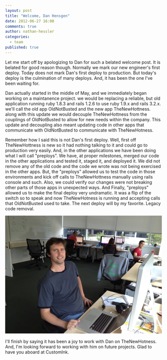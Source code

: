 ```yaml
---
layout: post
title: "Welcome, Dan Hensgen"
date: 2012-06-27 16:00
comments: true
author: nathan-hessler
categories:
  - team
published: true
---
```



Let me start off by apologizing to Dan for such a belated welcome post. It is belated for good reason though. Normally we mark our new engineer's first deploy. Today does not mark Dan's first deploy to production. But today's deploy is the culmination of many deploys. And, it has been the one I've been waiting for.

<!-- more -->

Dan actually started in the middle of May, and we immediately began working on a maintanence project. we would be replacing a reliable, but old application running ruby 1.8.3 and rails 1.2.6 to use ruby 1.9.x and rails 3.2.x. we'll call the old app OldNotBusted and the new app TheNewHottness. along with this update we would decouple TheNewHottness from the couplings of OldNotBusted to allow for new needs within the company. This update and decoupling also meant updating code in other apps that communicate with OldNotBusted to communicate with TheNewHotness.

Remember how I said this is not Dan's first deploy. Well, first off TheNewHottness is new so it had nothing talking to it and could go to production very easily. And, in the other applications we have been doing what I will call "preploys". We have, at proper milestones, merged our code in the other applications and tested it, staged it, and deployed it. We did not remove any of the old code and the code we wrote was not being exercised in the other apps. But, the "preploys" allowed us to test the code in those environments and kick off calls to TheNewHottness manually using rails console and such. Also, we could verify our changes were not breaking other parts of those apps in unexpected ways. And Finally, "preploys" allowed us to make the final deploy very undramatic. It was a flip of the switch so to speak and now TheNewHotness is running and accepting calls that OldNotBusted used to take. The next deploy will by my favorite. Legacy code removal.

![Long Day at Work](/images/dan_hensgen_the_new_hotness.jpg)

I'll finish by saying it has been a joy to work with Dan on TheNewHotness. And, I'm looking forward to working with him on future projects. Glad to have you aboard at CustomInk.

